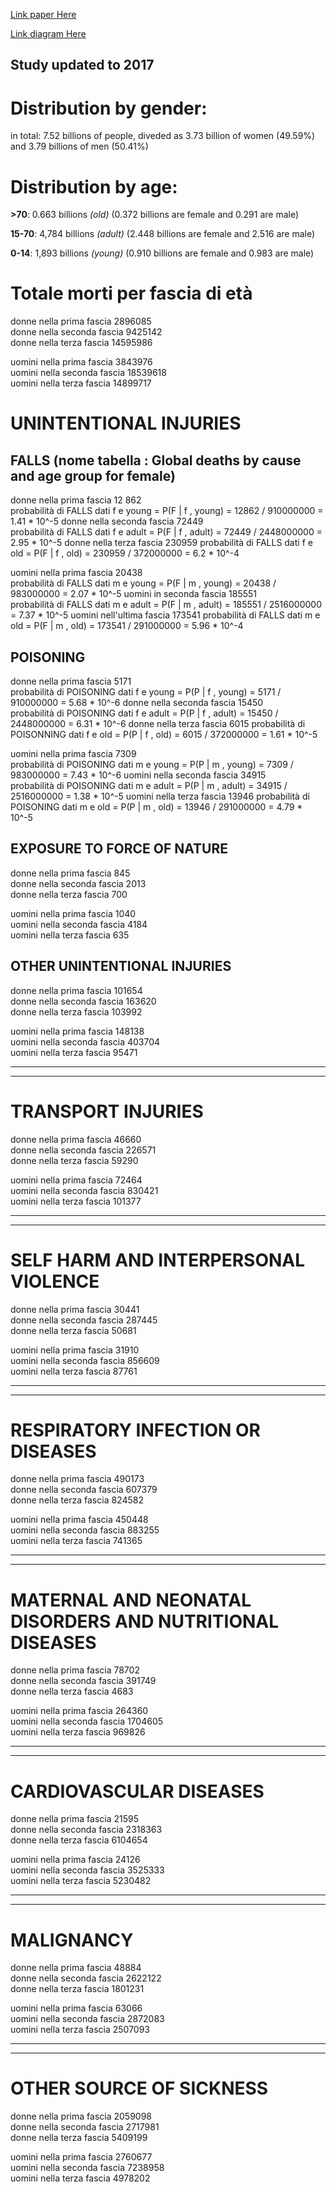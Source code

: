 [Link paper Here](https://www.thelancet.com/journals/lancet/article/PIIS0140-6736(18)32203-7/fulltext)

[Link diagram Here](https://drive.google.com/file/d/1q8HdJQ14rsh0vXcSK5SdcbPH6vIohGg6/view?usp=sharing)

## Study updated to 2017

# Distribution by gender:
in total: 7.52 billions of people, diveded as 3.73 billion of women (49.59%) and 3.79 billions of men (50.41%)

# Distribution by age:
<strong>\>70</strong>: 0.663 billions   <i>(old)</i>
(0.372 billions are female and 0.291 are male)

<strong>15-70</strong>: 4,784 billions   <i>(adult)</i>
(2.448 billions are female and 2.516 are male)

<strong>0-14</strong>: 1,893 billions    <i>(young)</i>
(0.910 billions are female and 0.983 are male)

# Totale morti per fascia di età
donne nella prima fascia 2896085\
donne nella seconda fascia 9425142\
donne nella terza fascia 14595986

uomini nella prima fascia 3843976\
uomini nella seconda fascia 18539618\
uomini nella terza fascia 14899717

# UNINTENTIONAL INJURIES
## FALLS    (nome tabella : Global deaths by cause and age group for female)
<!-- sono morti di falls in totale   695 800\ -->
donne nella prima fascia 12 862\
    probabilità di FALLS dati f e young  = P(F | f , young) = 12862 / 910000000   = 1.41 * 10^-5
donne nella seconda fascia 72449\
    probabilità di FALLS dati f e adult  = P(F | f , adult) = 72449 / 2448000000   = 2.95 * 10^-5
donne nella terza fascia 230959
    probabilità di FALLS dati f e old  = P(F | f , old) = 230959 / 372000000   = 6.2 * 10^-4

uomini nella prima fascia 20438\
    probabilità di FALLS dati m e young  = P(F | m , young) = 20438 / 983000000   = 2.07 * 10^-5
uomini in seconda fascia 185551\
    probabilità di FALLS dati m e adult  = P(F | m , adult) = 185551 / 2516000000   = 7.37 * 10^-5
uomini nell'ultima fascia 173541
    probabilità di FALLS dati m e old  = P(F | m , old) = 173541 / 291000000   = 5.96 * 10^-4

## POISONING
donne nella prima fascia 5171\
    probabilità di POISONING dati f e young  = P(P | f , young) = 5171 / 910000000   = 5.68 * 10^-6
donne nella seconda fascia 15450\
    probabilità di POISONING dati f e adult  = P(P | f , adult) = 15450 / 2448000000   = 6.31 * 10^-6
donne nella terza fascia 6015
    probabilità di POISONNING dati f e old  = P(P | f , old) = 6015 / 372000000   = 1.61 * 10^-5

uomini nella prima fascia 7309\
    probabilità di POISONING dati m e young  = P(P | m , young) = 7309 / 983000000   = 7.43 * 10^-6
uomini nella seconda fascia 34915\
    probabilità di POISONING dati m e adult  = P(P | m , adult) = 34915 / 2516000000   = 1.38 * 10^-5
uomini nella terza fascia 13946
    probabilità di POISONING dati m e old  = P(P | m , old) = 13946 / 291000000   = 4.79 * 10^-5

## EXPOSURE TO FORCE OF NATURE
donne nella prima fascia 845\
donne nella seconda fascia 2013\
donne nella terza fascia 700

uomini nella prima fascia 1040\
uomini nella seconda fascia 4184\
uomini nella terza fascia 635

## OTHER UNINTENTIONAL INJURIES
donne nella prima fascia 101654\
donne nella seconda fascia 163620\
donne nella terza fascia 103992

uomini nella prima fascia 148138\
uomini nella seconda fascia 403704\
uomini nella terza fascia 95471

------------------------------
------------------------------




# TRANSPORT INJURIES
donne nella prima fascia 46660\
donne nella seconda fascia 226571\
donne nella terza fascia 59290

uomini nella prima fascia 72464\
uomini nella seconda fascia 830421\
uomini nella terza fascia 101377

------------------------------
------------------------------

# SELF HARM AND INTERPERSONAL VIOLENCE
donne nella prima fascia 30441\
donne nella seconda fascia 287445\
donne nella terza fascia 50681

uomini nella prima fascia 31910\
uomini nella seconda fascia 856609\
uomini nella terza fascia 87761

------------------------------
------------------------------






# RESPIRATORY INFECTION OR DISEASES
donne nella prima fascia 490173\
donne nella seconda fascia 607379\
donne nella terza fascia 824582

uomini nella prima fascia 450448\
uomini nella seconda fascia 883255\
uomini nella terza fascia 741365

------------------------------
------------------------------

# MATERNAL AND NEONATAL DISORDERS AND NUTRITIONAL DISEASES
donne nella prima fascia 78702\
donne nella seconda fascia 391749\
donne nella terza fascia 4683

uomini nella prima fascia 264360\
uomini nella seconda fascia 1704605\
uomini nella terza fascia 969826

------------------------------
------------------------------

# CARDIOVASCULAR DISEASES
donne nella prima fascia 21595\
donne nella seconda fascia 2318363\
donne nella terza fascia 6104654

uomini nella prima fascia 24126\
uomini nella seconda fascia 3525333\
uomini nella terza fascia 5230482

------------------------------
------------------------------

# MALIGNANCY
donne nella prima fascia 48884\
donne nella seconda fascia 2622122\
donne nella terza fascia 1801231

uomini nella prima fascia 63066\
uomini nella seconda fascia 2872083\
uomini nella terza fascia 2507093

------------------------------
------------------------------

# OTHER SOURCE OF SICKNESS
donne nella prima fascia 2059098\
donne nella seconda fascia 2717981\
donne nella terza fascia 5409199

uomini nella prima fascia 2760677\
uomini nella seconda fascia  7238958\
uomini nella terza fascia 4978202